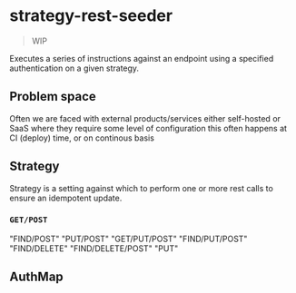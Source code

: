 # strategy-rest-seeder 

> WIP

Executes a series of instructions against an endpoint using a specified authentication on a given strategy.


## Problem space

Often we are faced with external products/services either self-hosted or SaaS where they require some level of configuration this often happens at CI (deploy) time, or on continous basis 

## Strategy 

Strategy is a setting against which to perform one or more rest calls to ensure an idempotent update.

### `GET/POST`



"FIND/POST"
"PUT/POST"
"GET/PUT/POST"
"FIND/PUT/POST"
"FIND/DELETE"
"FIND/DELETE/POST"
"PUT"


## AuthMap

